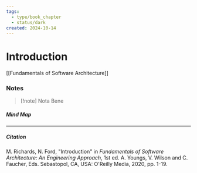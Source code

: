 ```yaml
---
tags:
  - type/book_chapter
  - status/dark
created: 2024-10-14
---
```

# Introduction

[[Fundamentals of Software Architecture]]

### Notes


> [!note] Nota Bene

##### Mind Map

---
##### Citation

M. Richards, N. Ford, "Introduction" in *Fundamentals of Software Architecture: An Engineering Approach*, 1st ed. A. Youngs, V. Wilson and C. Faucher, Eds. Sebastopol, CA, USA: O'Reilly Media, 2020, pp. 1-19.

